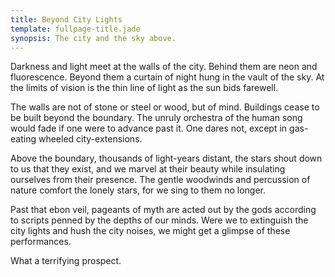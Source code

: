```yaml
---
title: Beyond City Lights
template: fullpage-title.jade
synopsis: The city and the sky above.
---
```


Darkness and light meet at the walls of the city. Behind them are neon and fluorescence. Beyond them a curtain of night hung in the vault of the sky. At the limits of vision is the thin line of light as the sun bids farewell.

The walls are not of stone or steel or wood, but of mind. Buildings cease to be built beyond the boundary. The unruly orchestra of the human song would fade if one were to advance past it. One dares not, except in gas-eating wheeled city-extensions.

Above the boundary, thousands of light-years distant, the stars shout down to us that they exist, and we marvel at their beauty while insulating ourselves from their presence. The gentle woodwinds and percussion of nature comfort the lonely stars, for we sing to them no longer.

Past that ebon veil, pageants of myth are acted out by the gods according to scripts penned by the depths of our minds. Were we to extinguish the city lights and hush the city noises, we might get a glimpse of these performances.

What a terrifying prospect.
